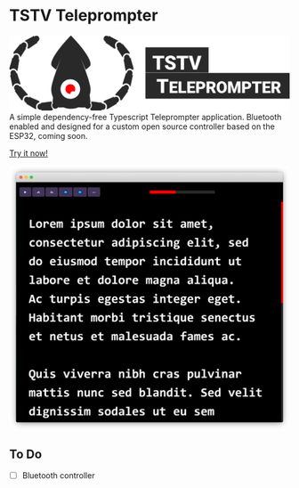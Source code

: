 # **TSTV Teleprompter**
![TSTV Teleprompter](./.github/img/logo.svg)
A simple dependency-free Typescript Teleprompter application. Bluetooth enabled and designed for a custom open source controller based on the ESP32, coming soon.

[Try it now!](https://github.com/KyleTryon/TSTV-Teleprompter)

![TSTV Teleprompter preview image](./.github/img/frame_generic_light.png)

## To Do
- [ ] Bluetooth controller